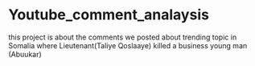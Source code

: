 # Youtube_comment_analaysis
this project is about the comments we posted about trending topic in Somalia where Lieutenant(Taliye Qoslaaye) killed a business young man (Abuukar)
